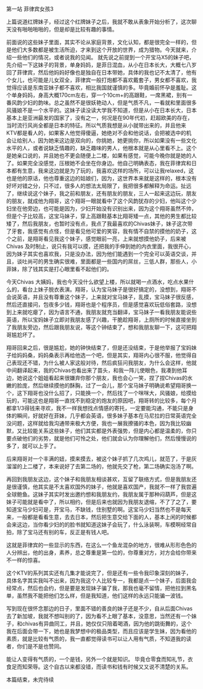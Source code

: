 第一站 菲律宾女孩3

上篇说道红牌妹子，经过这个红牌妹子之后，我就不敢从表象开始分析了，这次聊天没有啪啪啪啪的，但是却是比较有趣的事情。

前面说的这些妹子里面，其实不论从家庭背景，文化认知，都是很完全一样的，但是他们大多数都是被生活所迫，才来到这个开放的世界，成为猎物。今天就来，介绍一些他们的情况，或者说我的见闻。 就先说之前提到一个开宝马X5的妹子吧，先介绍一下这妹子的背景，单身妈妈，是菲日混血，从小在日本长大，大概七八岁回了菲律宾，然后他妈妈好像也是独自在日本带她，具体的我也记不太清了，他有个女儿，也可能是儿女双全，菲律宾一般打炮都不喜欢戴套子，男女都不喜欢，我觉得应该是东南亚妹子都不喜欢，相比我国就谨慎的多。毕竟婚前怀孕是羞耻。这个单身妈妈，身高大概170cm左右，穿一个10cm+的高跟鞋，一席黑裙，别有一番风韵少妇的韵味。总之虽然不是很妖艳动人，但是气质不凡，一看就和里面很多风骚娘不是一个水平的。这妹子读没读大学我不知道，但是从小在日本长大，日本基本上是亚洲最发的国家了，没有之一，何况是在90年代初，赶超欧美的存在，当时流行风尚全都是日本的特征。所以气质我想是从小就带出来的，并且他来KTV都是看人的，如果客人他觉得傻逼，她绝对不会和他说话，会把被选中的机会让给别人，因为她来这边是双向的，你挑她，她更挑你，所以如果没有一些文化水平的人，或者说缺乏情趣的，缺乏趣味的男人，他根本就是从心里看不上。这个是她亲口说的，并且她也不更会随便上二楼，如果有感觉，可能今晚你就是她的人了。如果完全没感觉，压根她不会坐在你身边。他自己明确表态，我在菲律宾和日本都有生意，我来这边就是为了玩的，我喜欢这样的场所，可以让我relaxed，这也是他的原话，他也尊重这边的姑娘们，因为，这世界本来就是这样的，根本没有好坏对错之分，只不过，很多人的想法太局限了，我把很多都解释为命运。扯远了，继续说这个妹子，我之前和朋友，还有朋友的朋友，三人一起来这边玩，朋友的朋友，就成他为翔哥，这个翔哥一眼就看中了这个风韵犹存的少妇，他叫这个少妇坐在他旁边，也可能是因为，少妇开始没有识别出来，因为这个翔哥虽然不帅，但是个子比较高，这宝马妹子，穿上高跟鞋基本比翔哥矮一点，其他的男生都比较矮了，然后我朋友，也暂时没有点，我点了我最喜欢的Chivas妹子，妹子这次带了牙套，我感觉有点怪，但是看见他可爱的笑容，我有情不自禁的摸他的奶子，这个之前，是翔哥看见我这个妹子，感觉眼前一亮，上来就想摸他奶子，后来被Chivas 及时制止，说只有我可以摸，还把我的手伸到她的内衣里面，我很开心，因为妹子其实也喜欢我，只是没办法，因为他们能遇到一个完全可以英语交谈，并且，谈吐尚可的男生确实很难，里面都是一些国内的屌丝，三低人群，那些人，小菲妹，除了钱其实是打心眼里看不起他们的。

今天Chivas 大姨妈，我也今天没什么欲望上楼，所以就喝一点酒水，吃点水果什么的，看台上妹子脱衣表演。翔哥，认为宝马妹子是很好搞定的，没想到，翔哥不会说英语，并且没有尊重这个妹子，上来就对宝马妹子，乱摸，宝马妹子很反感，然后还直接问，包夜多少钱，翔哥也是个程序员，但是感觉喜欢玩低俗套路，没想到上来就吃瘪了，因为语言不通，我朋友就充当翻译，宝马妹子一看我朋友能说些英语，所以宝妈妹子立即对我朋友感了兴趣，干脆趁翔哥，上厕所的时候直接坐到了我朋友旁边，然后跟我朋友说，等这个钟结束了，想和我朋友聊一下，这可把翔哥尴尬坏了。

翔哥回来之后，很是尴尬，她的钟快结束了，但是还没结束，于是他举报了宝妈妹子给妈妈桑，妈妈桑表示再给他选一个吧，但是其实，翔哥内心很不服，他觉得自己表现还不错，为什么被人家这般对待，然后疯狂问我朋友，为什么会这样，他就中间翻译起来，我的Chivas也看出来了苗头，和我一阵儿使眼色，我凑到他耳边，她说这个姐姐看起来很嫌弃你那个朋友，我也会心一笑，捏了捏Chivas的水嫩的脸庞，然后继续摸他的酥胸，过了一会儿，那个宝马妹子明确说希望翔哥换一个，这下翔哥也没什么招了，只能换一个，然后找了一个咪咪大，风骚娘，给摸给玩的，可能这也是翔哥一直找不到稳定的炮友的原因吧，翔哥转的比较多，每个月都拿1/3得钱来寻欢，我不一样我想找点情感的寄托，一定要能沟通，不能只是身体的瞬间，好就好在菲妹，几乎都会英语，很多妹子基本在马尼拉的日常英语完全没问题，这样就给我沟通带来极大方便，我也一展我撩骚的本色，因为我比较幽默，又比较能关系这些妹子，他们其实都是外表强势，但是内心都是温柔的，你只要点破他们的劣势，就是他们可怜之处，他们就会认为你理解他们，然后慢慢说的多了，就可以上手了。

后来翔哥对一个丰满的妞，摸来摸去，被这个妹子抓了几次鸡儿，就范了，于是灰溜溜的上二楼了，本来说好了去第二场的，他就先交了枪，第二场确实泡汤了啊。

再回到我朋友这边，这个妹子和我朋友相谈甚欢，互留了联络方式，但是我朋友还是很谨慎，他其实是不太喜欢国外的妹子，他就是喜欢国产，我就不一样了我尝遍全球鲍鱼。这妹子其实时发出邀约想和我朋友约，我朋友属于那种闷葫芦，但是这妹子可能就是看中了，所以相约，但是后来也就因为我朋友退缩，不了了之了，要知道宝马少妇可是，开宝马，不缺钱，住别墅的啊。这宝马少妇当然也不是每天来，一般都是看看生意，去去日本，然后把生意交给下面的人，基本上闲的时候都会来这边，当你看少妇的的脸书就知道这妹子会玩了，什么泳装啊，车模啊经常自拍，除了宝马还有别的车，反正是有钱人吧。

这就是菲律宾的一些显示的东西，在这么一个鱼龙混杂的地方，很难从形形色色的人分辨出，他的出身，素养，总之尊重是第一位的，你尊重对方，对方会给你带来不一样的惊喜。

这个KTV的系列其实还有几集才能说完了，但是还有一些令我印象深刻的妹子，具体名字其实我叫不出来，因为我这个人比较专一，我都是点一个妹子，后面我会经常点，然后也会约，但是要是发现妹子骗了我，那我也毫不留情，把他拉到黑名单，虽然我不能把他们怎么样，但是我知道，他们这样的永远只能骗一波钱。

写到现在很怀念那边的日子，里面不错的善良的妹子还是不少，自从后面Chivas去了新加坡，我就不想叫别的了，因为看不上眼了基本，没意思，当然还有一个妹子，和chivas有异曲同工，并且，她仅仅只陪着喝酒，因为他的跳街舞的，这个我在后面会带一下，她也是我梦想中的极品类型，而且应该是学生妹，因为看他的素质，就是比较有气质的，我一直都觉得读书可以让人用有气质，不知道我的读者，你们是不是也赞同。

能让人变得有气质的，一个是钱，另外一个就是知识。
毕竟仓零食而知礼节，衣食足而知荣辱。这个自古以来都没错，而读书和钱有时候又又说不清楚的关系。

本篇结束，未完待续









